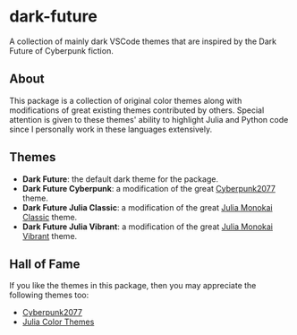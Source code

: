 # dark-future

A collection of mainly dark VSCode themes that are inspired by the Dark Future of Cyberpunk fiction.

## About

This package is a collection of original color themes along with modifications of great existing themes contributed by others.
Special attention is given to these themes' ability to highlight Julia and Python code since I personally work in these languages extensively.

## Themes

- **Dark Future**: the default dark theme for the package.
- **Dark Future Cyberpunk**: a modification of the great [Cyberpunk2077](https://github.com/jwsandeman/cyberpunk2077-theme) theme.
- **Dark Future Julia Classic**: a modification of the great [Julia Monokai Classic](https://github.com/CameronBieganek/julia-color-themes) theme.
- **Dark Future Julia Vibrant**: a modification of the great [Julia Monokai Vibrant](https://github.com/CameronBieganek/julia-color-themes) theme.

## Hall of Fame

If you like the themes in this package, then you may appreciate the following themes too:

- [Cyberpunk2077](https://github.com/jwsandeman/cyberpunk2077-theme)
- [Julia Color Themes](https://github.com/CameronBieganek/julia-color-themes)
